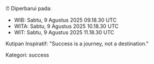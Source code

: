 ⏰ Diperbarui pada:
- WIB: Sabtu, 9 Agustus 2025 09.18.30 UTC
- WITA: Sabtu, 9 Agustus 2025 10.18.30 UTC
- WIT: Sabtu, 9 Agustus 2025 11.18.30 UTC

Kutipan Inspiratif:
"Success is a journey, not a destination."


Kategori: success

